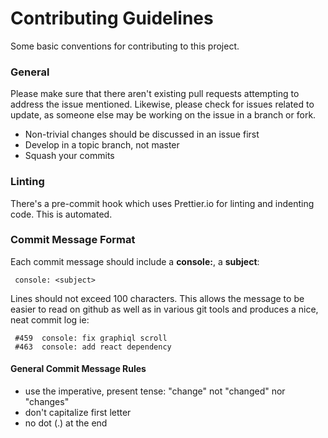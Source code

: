 # Contributing Guidelines

Some basic conventions for contributing to this project.

### General

Please make sure that there aren't existing pull requests attempting to address the issue mentioned.
Likewise, please check for issues related to update, as someone else may be working on the issue in a branch or fork.

- Non-trivial changes should be discussed in an issue first
- Develop in a topic branch, not master
- Squash your commits

### Linting

There's a pre-commit hook which uses Prettier.io for linting and indenting code. This is automated.

### Commit Message Format

Each commit message should include a **console:**, a **subject**:

```
 console: <subject>
```

Lines should not exceed 100 characters. This allows the message to be easier to read on github as well as in various git tools and produces a nice, neat commit log ie:

```
 #459  console: fix graphiql scroll
 #463  console: add react dependency
```

#### General Commit Message Rules

- use the imperative, present tense: "change" not "changed" nor "changes"
- don't capitalize first letter
- no dot (.) at the end
